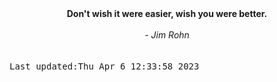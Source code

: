 
<div align="center"><b><span>Don't wish it were easier, wish you were better.</span></b><br><br><i> - Jim Rohn</i></div>
<br><br><kbd>Last updated:Thu Apr  6 12:33:58 2023</kbd>